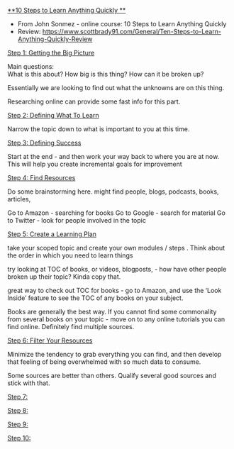 

<ins>**10 Steps to Learn Anything Quickly **<ins>
* From John Sonmez - online course:  10 Steps to Learn Anything Quickly  
* Review:  https://www.scottbrady91.com/General/Ten-Steps-to-Learn-Anything-Quickly-Review  

<ins>Step 1:  Getting the Big Picture<ins>

Main questions:  
What is this about?
How big is this thing?
How can it be broken up?  

Essentially we are looking to find out what the unknowns are on this thing.  

Researching online can provide some fast info for this part.  


<ins>Step 2:  Defining What To Learn<ins>  

Narrow the topic down to what is important to you at this time.  


<ins>Step 3:  Defining Success <ins> 

Start at the end - and then work your way back to where you are at now.  This will help you create incremental goals for improvement  


<ins>Step 4:  Find Resources<ins>  

Do some brainstorming here.  might find people, blogs, podcasts, books, articles, 

Go to Amazon - searching for books 
Go to Google - search for material
Go to Twitter - look for people involved in the topic



<ins>Step 5:  Create a Learning Plan<ins>  

take your scoped topic and create your own modules / steps .  Think about the order in which you need to learn things

try looking at TOC of books, or videos, blogposts, - how have other people broken up their topic?  Kinda copy that.  

great way to check out TOC for books - go to Amazon, and use the ‘Look Inside’ feature to see the TOC of any books on your subject.  

Books are generally the best way.  If you cannot find some commonality from several books on your topic - move on to any online tutorials you can find online.  Definitely find multiple sources.  




<ins>Step 6:  Filter Your Resources<ins>  

Minimize the tendency to grab everything you can find, and then develop that feeling of being overwhelmed with so much data to consume.  

Some sources are better than others.  Qualify several good sources and stick with that.  


<ins>Step 7:  <ins>  




<ins>Step 8:  <ins>




<ins>Step 9:  <ins>





<ins>Step 10:  <ins>



